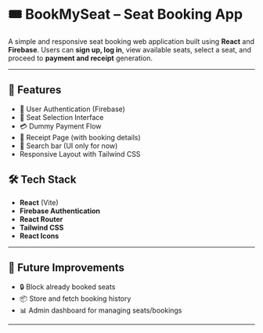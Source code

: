 # 🎟️ BookMySeat – Seat Booking App

A simple and responsive seat booking web application built using **React** and **Firebase**. Users can **sign up, log in**, view available seats, select a seat, and proceed to **payment and receipt** generation.

---

## 🚀 Features

- 🔐 User Authentication (Firebase)
- 🎫 Seat Selection Interface
- 💳 Dummy Payment Flow
- 📃 Receipt Page (with booking details)
- 🔎 Search bar (UI only for now)
- Responsive Layout with Tailwind CSS
## 🛠️ Tech Stack

- **React** (Vite)
- **Firebase Authentication**
- **React Router**
- **Tailwind CSS**
- **React Icons**

---

## 🔑 Future Improvements

- 🔒 Block already booked seats
- 📦 Store and fetch booking history
- 📊 Admin dashboard for managing seats/bookings

---
